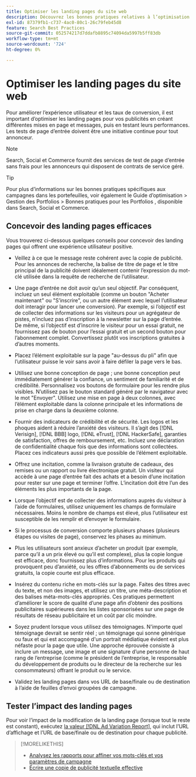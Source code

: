 ```yaml
---
title: Optimiser les landing pages du site web
description: Découvrez les bonnes pratiques relatives à l’optimisation des landing pages de votre site web.
exl-id: 87379fb1-c737-4ac0-80c1-26c79feb45d8
feature: Search Best Practices
source-git-commit: 052574217d7ddafb8895c74094da5997b5ff83db
workflow-type: tm+mt
source-wordcount: '724'
ht-degree: 0%

---
```


# Optimiser les landing pages du site web

Pour améliorer l’expérience utilisateur et les taux de conversion, il est important d’optimiser les landing pages pour vos publicités en créant différentes mises en page et messages, puis en testant leurs performances. Les tests de page d’entrée doivent être une initiative continue pour tout annonceur.

>[!NOTE]
>
>Search, Social et Commerce fournit des services de test de page d’entrée sans frais pour les annonceurs qui disposent de contrats de service géré.

>[!TIP]
>
>Pour plus d’informations sur les bonnes pratiques spécifiques aux campagnes dans les portefeuilles, voir également le Guide d’optimisation > Gestion des Portfolios > Bonnes pratiques pour les Portfolios , disponible dans Search, Social et Commerce.<!-- verify convention for referencing Optimization Guide here -->

## Concevoir des landing pages efficaces

Vous trouverez ci-dessous quelques conseils pour concevoir des landing pages qui offrent une expérience utilisateur positive.

* Veillez à ce que le message reste cohérent avec la copie de publicité. Pour les annonces de recherche, la balise de titre de page et le titre principal de la publicité doivent idéalement contenir l’expression du mot-clé utilisée dans la requête de recherche de l’utilisateur.

* Une page d’entrée ne doit avoir qu’un seul objectif. Par conséquent, incluez un seul élément exploitable (comme un bouton &quot;Acheter maintenant&quot; ou &quot;S’inscrire&quot;, ou un autre élément avec lequel l’utilisateur doit interagir pour lancer une conversion). Par exemple, si l’objectif est de collecter des informations sur les visiteurs pour un agrégateur de pistes, n’incluez pas d’inscription à la newsletter sur la page d’entrée. De même, si l’objectif est d’inscrire le visiteur pour un essai gratuit, ne fournissez pas de bouton pour l’essai gratuit et un second bouton pour l’abonnement complet. Convertissez plutôt vos inscriptions gratuites à d’autres moments.

* Placez l’élément exploitable sur la page &quot;au-dessus du pli&quot; afin que l’utilisateur puisse le voir sans avoir à faire défiler la page vers le bas.

* Utilisez une bonne conception de page ; une bonne conception peut immédiatement générer la confiance, un sentiment de familiarité et de crédibilité. Personnalisez vos boutons de formulaire pour les rendre plus visibles. N’utilisez pas le bouton standard généré par le navigateur avec le mot &quot;Envoyer&quot;. Utilisez une mise en page à deux colonnes, avec l’élément exploitable dans la colonne principale et les informations de prise en charge dans la deuxième colonne.

* Fournir des indicateurs de crédibilité et de sécurité. Les logos et les phoques aident à réduire l’anxiété des visiteurs. Il s’agit des [!DNL Verisign], [!DNL BBB] logo, [!DNL eTrust], [!DNL HackerSafe], garanties de satisfaction, offres de remboursement, etc. Incluez une déclaration de confidentialité chaque fois que des informations sont collectées. Placez ces indicateurs aussi près que possible de l’élément exploitable.

* Offrez une incitation, comme la livraison gratuite de cadeaux, des remises ou un rapport ou livre électronique gratuit. Un visiteur qui accède à une page d’entrée fait des achats et a besoin d’une incitation pour rester sur une page et terminer l’offre. L’incitation doit être l’un des éléments les plus importants de la page.

* Lorsque l’objectif est de collecter des informations auprès du visiteur à l’aide de formulaires, utilisez uniquement les champs de formulaire nécessaires. Moins le nombre de champs est élevé, plus l’utilisateur est susceptible de les remplir et d’envoyer le formulaire.

* Si le processus de conversion comporte plusieurs phases (plusieurs étapes ou visites de page), conservez les phases au minimum.

* Plus les utilisateurs sont anxieux d’acheter un produit (par exemple, parce qu’il a un prix élevé ou qu’il est complexe), plus la copie longue est efficace, donc fournissez plus d’informations. Pour les produits qui provoquent peu d’anxiété, ou les offres d’abonnements ou de services gratuits, la copie courte est plus efficace.

* Insérez du contenu riche en mots-clés sur la page. Faites des titres avec du texte, et non des images, et utilisez un titre, une méta-description et des balises méta-mots-clés appropriés. Ces pratiques permettent d’améliorer le score de qualité d’une page afin d’obtenir des positions publicitaires supérieures dans les listes sponsorisées sur une page de résultats de réseau publicitaire et un coût par clic moindre.

* Soyez prudent lorsque vous utilisez des témoignages. N&#39;importe quel témoignage devrait se sentir réel ; un témoignage qui sonne générique ou faux et qui est accompagné d&#39;un portrait médiatique évident est plus néfaste pour la page que utile. Une approche éprouvée consiste à inclure un message, une image et une signature d’une personne de haut rang de l’entreprise (comme le président de l’entreprise, le responsable du développement de produits ou le directeur de la recherche sur les consommateurs) offrant le produit ou le service.

* Validez les landing pages dans vos URL de base/finale ou de destination à l’aide de feuilles d’envoi groupées de campagne.

## Tester l’impact des landing pages

Pour voir l’impact de la modification de la landing page (lorsque tout le reste est constant), exécutez [la valeur [!DNL Ad Variation Report]](/help/search-social-commerce/reports/management/basic-advanced/ad-variation-report.md), qui inclut l’URL d’affichage et l’URL de base/finale ou de destination pour chaque publicité.

>[!MORELIKETHIS]
>
>* [Analysez les rapports pour affiner vos mots-clés et vos paramètres de campagne](best-practices-analyze.md)
>* [Écrire une copie de publicité textuelle effective](best-practices-write.md)
